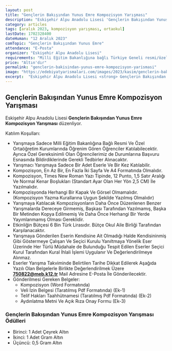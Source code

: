 ```yaml
---
layout: post
title: "Gençlerin Bakışından Yunus Emre Kompozisyon Yarışması"
description: "Eskişehir Alpu Anadolu Lisesi 'Gençlerin Bakışından Yunus Emre Kompozisyon Yarışması' düzenliyor."
category: articles
tags: [aralık 2023, kompozisyon yarışması, ortaokul]
lastDate: 1702328400
dateHuman: "12 Aralık 2023"
comTopic: "Gençlerin Bakışından Yunus Emre"
attendance: "E-Posta"
organizer: "Eskişehir Alpu Anadolu Lisesi"
requirements: "Milli Eğitim Bakanlığına bağlı Türkiye Geneli resmi/özel ortaöğretim kurumlarında öğrenim gören tüm öğrenciler katılabilir."
price: "Altın'dır"
permalink: "genclerin-bakisindan-yunus-emre-kompozisyon-yarismasi"
image: "https://edebiyatyarismalari.com/images/2023/kasim/genclerin-bakisindan-yunus-emre-kompozisyon-yarismasi.jpg"
excerpt:  "Eskişehir Alpu Anadolu Lisesi <strong> Gençlerin Bakışından Yunus Emre Kompozisyon Yarışması </strong> düzenliyor."
---
```


## Gençlerin Bakışından Yunus Emre Kompozisyon Yarışması
Eskişehir Alpu Anadolu Lisesi **Gençlerin Bakışından Yunus Emre Kompozisyon Yarışması** düzenliyor.  

Katılım Koşulları:
- Yarışmaya Sadece Milli Eğitim Bakanlığına Bağlı Resmi Ve Özel Ortaöğretim Kurumlarında Öğrenim Gören Öğrenciler Katılabilecektir. Ayrıca Özel Gereksinimli Olan Öğrencilerimiz de Durumlarına Başvuru Esnasında Bildirdiklerinde Gerekli Tedbirler Alınacaktır.
- Yarışmacı Yarışmaya Sadece Bir Adet Eserle Ve Bir Kez Katılabilir.
- Kompozisyon, En Az Bir, En Fazla İki Sayfa Ve A4 Formatında Olmalıdır.
- Kompozisyon, Times New Roman Yazı Tipinde, 12 Punto, 1,5 Satır Aralığı Ve Normal Kenar Boşlukları (Standart Ayar Olan Her Yön 2,5 CM) İle Yazılmalıdır.
- Kompozisyonda Herhangi Bir Kapak Ve Görsel Olmamalıdır. (Kompozisyon Yazma Kurallarına Uygun Şekilde Yazılmış Olmalıdır)
- Yarışmaya Katılacak Kompozisyonların Daha Önce Düzenlenen Benzer Yarışmalarda Dereceye Girmemiş, Başkası Tarafından Yazılmamış, Başka Bir Metinden Kopya Edilmemiş Ve Daha Önce Herhangi Bir Yerde Yayımlanmamış Olması Gereklidir.
- Etkinliğin Bütçesi 6 Bin Türk Lirasıdır. Bütçe Okul Aile Birliği Tarafından Karşılanacaktır.
- Yarışmaya Gönderilen Eserin Kendisine Ait Olmadığı Halde Kendisininmiş Gibi Göstermeye Çalışan Ve Seçici Kurulu Yanıltmaya Yönelik Eser Üzerinde Her Türlü Müdahale de Bulunduğu Tespit Edilen Eserler Seçici Kurul Tarafından Kural İhlali İşlemi Uygulanır Ve Değerlendirilmeye Alınmaz.
- Eserler Yarışma Takviminde Belirtilen Tarihe Dikkat Edilerek Aşağıda Yazılı Olan Belgelerle Birlikte Değerlendirilmek Üzere **750822@meb.k12.tr** Mail Adresine E-Posta İle Gönderilecektir.
- Gönderilmesi Gereken Belgeler:
    - Kompozisyon (Word Formatında)
    - Veli İzin Belgesi (Taratılmış Pdf Formatında) (Ek-1)
    - Telif Hakları Taahhütnamesi (Taratılmış Pdf Formatında) (Ek-2)
    - Aydınlatma Metni Ve Açık Rıza Onay Formu (Ek-3)


### Gençlerin Bakışından Yunus Emre Kompozisyon Yarışması Ödülleri
- Birinci: 1 Adet Çeyrek Altın
- İkinci: 1 Adet Gram Altın
- Üçüncü: 0,5 Gram Altın